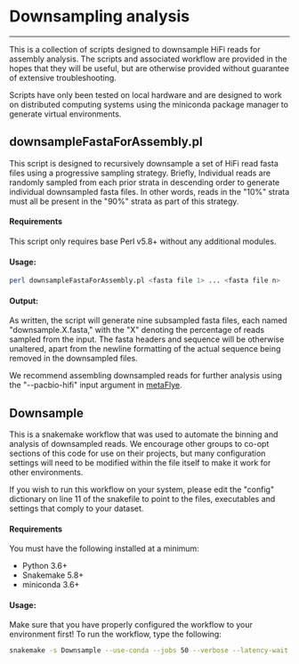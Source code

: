 # Downsampling analysis
---

This is a collection of scripts designed to downsample HiFi reads for assembly analysis. The scripts and associated workflow are provided in the hopes that they will be useful, but are otherwise provided without guarantee of extensive troubleshooting.

Scripts have only been tested on local hardware and are designed to work on distributed computing systems using the miniconda package manager to generate virtual environments. 

## downsampleFastaForAssembly.pl

This script is designed to recursively downsample a set of HiFi read fasta files using a progressive sampling strategy. Briefly, Individual reads are randomly sampled from each prior strata in descending order to generate individual downsampled fasta files. In other words, reads in the "10%" strata must all be present in the "90%" strata as part of this strategy. 

#### Requirements

This script only requires base Perl v5.8+ without any additional modules.

#### Usage:

```bash
perl downsampleFastaForAssembly.pl <fasta file 1> ... <fasta file n>
```

#### Output:

As written, the script will generate nine subsampled fasta files, each named "downsample.X.fasta," with the "X" denoting the percentage of reads sampled from the input. The fasta headers and sequence will be otherwise unaltered, apart from the newline formatting of the actual sequence being removed in the downsampled files.

We recommend assembling downsampled reads for further analysis using the "--pacbio-hifi" input argument in [metaFlye](https://github.com/fenderglass/Flye).

## Downsample

This is a snakemake workflow that was used to automate the binning and analysis of downsampled reads. We encourage other groups to co-opt sections of this code for use on their projects, but many configuration settings will need to be modified within the file itself to make it work for other environments.

If you wish to run this workflow on your system, please edit the "config" dictionary on line 11 of the snakefile to point to the files, executables and settings that comply to your dataset.

#### Requirements

You must have the following installed at a minimum:

* Python 3.6+
* Snakemake 5.8+
* miniconda 3.6+

#### Usage:

Make sure that you have properly configured the workflow to your environment first! To run the workflow, type the following:

```bash
snakemake -s Downsample --use-conda --jobs 50 --verbose --latency-wait 40
```


 